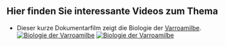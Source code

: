 ## Hier finden Sie interessante Videos zum Thema

* Dieser kurze Dokumentarfilm zeigt die Biologie der <a href="https://www.youtube.com/watch?v=teopiu9VYBA" target="_blank">Varroamilbe</a>.
[![Biologie der Varroamilbe](http://img.youtube.com/vi/teopiu9VYBA/1.jpg)](https://www.youtube.com/watch?v=teopiu9VYBA)
[![Biologie der Varroamilbe](http://img.youtube.com/vi/teopiu9VYBA/hqdefault.jpg)](https://www.youtube.com/watch?v=teopiu9VYBA)

